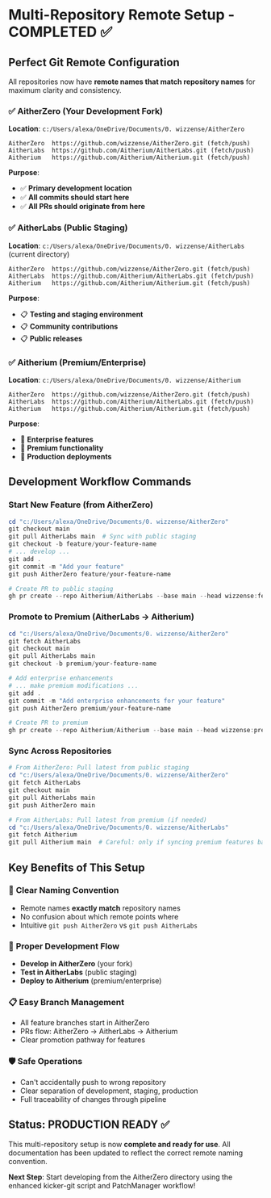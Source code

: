 # Multi-Repository Remote Setup - COMPLETED ✅

## Perfect Git Remote Configuration

All repositories now have **remote names that match repository names** for maximum clarity and consistency.

### ✅ AitherZero (Your Development Fork)

**Location**: `c:/Users/alexa/OneDrive/Documents/0. wizzense/AitherZero`

```text
AitherZero  https://github.com/wizzense/AitherZero.git (fetch/push)
AitherLabs  https://github.com/Aitherium/AitherLabs.git (fetch/push)
Aitherium   https://github.com/Aitherium/Aitherium.git (fetch/push)
```

**Purpose**:
- ✅ **Primary development location**
- ✅ **All commits should start here**
- ✅ **All PRs should originate from here**

### ✅ AitherLabs (Public Staging)

**Location**: `c:/Users/alexa/OneDrive/Documents/0. wizzense/AitherLabs` (current directory)

```text
AitherZero  https://github.com/wizzense/AitherZero.git (fetch/push)
AitherLabs  https://github.com/Aitherium/AitherLabs.git (fetch/push)
Aitherium   https://github.com/Aitherium/Aitherium.git (fetch/push)
```

**Purpose**:
- 📋 **Testing and staging environment**
- 📋 **Community contributions**
- 📋 **Public releases**

### ✅ Aitherium (Premium/Enterprise)

**Location**: `c:/Users/alexa/OneDrive/Documents/0. wizzense/Aitherium`

```text
AitherZero  https://github.com/wizzense/AitherZero.git (fetch/push)
AitherLabs  https://github.com/Aitherium/AitherLabs.git (fetch/push)
Aitherium   https://github.com/Aitherium/Aitherium.git (fetch/push)
```

**Purpose**:
- 🎯 **Enterprise features**
- 🎯 **Premium functionality**
- 🎯 **Production deployments**

## Development Workflow Commands

### Start New Feature (from AitherZero)
```powershell
cd "c:/Users/alexa/OneDrive/Documents/0. wizzense/AitherZero"
git checkout main
git pull AitherLabs main  # Sync with public staging
git checkout -b feature/your-feature-name
# ... develop ...
git add .
git commit -m "Add your feature"
git push AitherZero feature/your-feature-name

# Create PR to public staging
gh pr create --repo Aitherium/AitherLabs --base main --head wizzense:feature/your-feature-name
```

### Promote to Premium (AitherLabs → Aitherium)
```powershell
cd "c:/Users/alexa/OneDrive/Documents/0. wizzense/AitherZero"
git fetch AitherLabs
git checkout main
git pull AitherLabs main
git checkout -b premium/your-feature-name

# Add enterprise enhancements
# ... make premium modifications ...
git add .
git commit -m "Add enterprise enhancements for your feature"
git push AitherZero premium/your-feature-name

# Create PR to premium
gh pr create --repo Aitherium/Aitherium --base main --head wizzense:premium/your-feature-name
```

### Sync Across Repositories
```powershell
# From AitherZero: Pull latest from public staging
cd "c:/Users/alexa/OneDrive/Documents/0. wizzense/AitherZero"
git fetch AitherLabs
git checkout main
git pull AitherLabs main
git push AitherZero main

# From AitherLabs: Pull latest from premium (if needed)
cd "c:/Users/alexa/OneDrive/Documents/0. wizzense/AitherLabs"
git fetch Aitherium
git pull Aitherium main  # Careful: only if syncing premium features back
```

## Key Benefits of This Setup

### 🎯 **Clear Naming Convention**
- Remote names **exactly match** repository names
- No confusion about which remote points where
- Intuitive `git push AitherZero` vs `git push AitherLabs`

### 🔄 **Proper Development Flow**
- **Develop in AitherZero** (your fork)
- **Test in AitherLabs** (public staging)
- **Deploy to Aitherium** (premium/enterprise)

### 📋 **Easy Branch Management**
- All feature branches start in AitherZero
- PRs flow: AitherZero → AitherLabs → Aitherium
- Clear promotion pathway for features

### 🛡️ **Safe Operations**
- Can't accidentally push to wrong repository
- Clear separation of development, staging, production
- Full traceability of changes through pipeline

## Status: PRODUCTION READY ✅

This multi-repository setup is now **complete and ready for use**. All documentation has been updated to reflect the correct remote naming convention.

**Next Step**: Start developing from the AitherZero directory using the enhanced kicker-git script and PatchManager workflow!
